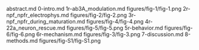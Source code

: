 abstract.md
0-intro.md
1r-ab3A_modulation.md
figures/fig-1/fig-1.png
2r-npf_npfr_electrophys.md
figures/fig-2/fig-2.png
3r-npf_npfr_during_maturation.md
figures/fig-4/fig-4.png
4r-22a_neuron_rescue.md
figures/fig-5/fig-5.png
5r-behavior.md
figures/fig-6/fig-6.png
6r-mechanism.md
figures/fig-3/fig-3.png
7-discussion.md
8-methods.md
figures/fig-S1/fig-S1.png
